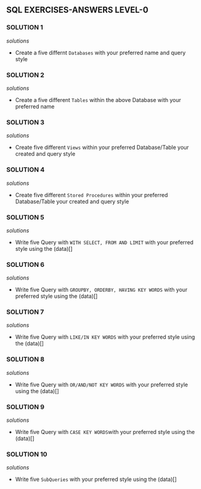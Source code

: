 ## SQL EXERCISES-ANSWERS LEVEL-0


### SOLUTION 1
*solutions*
- Create a five differnt `Databases` with your preferred name and query style



### SOLUTION 2
*solutions*
- Create a five different `Tables` within the above Database with your preferred name



### SOLUTION 3
*solutions*
- Create five different `Views` within your preferred Database/Table your created and query style



### SOLUTION 4
*solutions*
- Create five different `Stored Procedures` within your preferred Database/Table your created and query style

### SOLUTION 5
*solutions*
- Write five Query with `WITH SELECT, FROM AND LIMIT` with your preferred style using the (data)[]


### SOLUTION 6
*solutions*
- Write five Query with `GROUPBY, ORDERBY, HAVING KEY WORDS` with your preferred style using the (data)[]



### SOLUTION 7
*solutions*
- Write five Query with `LIKE/IN KEY WORDS` with your preferred style using the (data)[]



### SOLUTION 8
*solutions*
- Write five Query with `OR/AND/NOT KEY WORDS` with your preferred style using the (data)[]


### SOLUTION 9
*solutions*
- Write five Query with `CASE KEY WORDS`with your preferred style using the (data)[]


### SOLUTION 10
*solutions*
- Write five `SubQueries` with your preferred style using the (data)[]